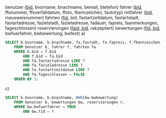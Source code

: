benutzer (<u>bid</u>, bvorname, bnachname, bemail, btelefon)
fahrer (<u>bid</u>, ffsnummer, ffsverfalldatum, ffoto, fkennzeichen, fautotyp)
mitfahrer (<u>bid</u>, mausweisnummer)
fahrten (<u>fid</u>, bid, fastartzeitdatum, fastartstadt, fastartadresse, fazielstadt, fazieladresse, fadauer, fapreis, faanmerkungen, fageschlossen)
reservierungen (<u>faid, bid</u>, rakzeptiert)
bewertungen (<u>fid, bid</u>, bwfuerfahrer, bwbewertung, bwtext)
a)
```sql
SELECT b.bvorname, b.bnachname, fa.fastadt, fa.fapreis, f.fkennzeichen, f.fautotyp
	FROM benutzer b, fahrer f, fahrten fa
	WHERE b.bid = f.bid
		AND f.bid = fa.bid
		AND fa.fastartadresse LIKE ?
		AND fa.fazieladresse LIKE ?
		AND fa.fastartzeitdatum LIKE ?
		AND fa.fageschlossen = FALSE
	ORDER BY 3;
```

c)
```sql
SELECT b.bvorname, b.bnachname, AVG(bw.bwbewertung)
	FROM benutzer b, bewertungen bw, reservierungen r,
	WHERE bw.bwfuerfahrer = TRUE
		AND bw.fid = ?
		
```